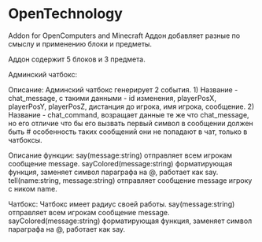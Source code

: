 # OpenTechnology
Addon for OpenComputers and Minecraft
Аддон добавляет разные по смыслу и применению блоки и предметы.

Аддон содержит 5 блоков и 3 предмета.

Админский чатбокс:
  
  Описание:
    Админский чатбокс генерирует 2 события.
     1) Название - chat_message, с такими данными - id изменения, playerPosX, playerPosY, playerPosZ, дистанция до игрока, имя игрока, сообщение.
     2) Название - chat_command, возращает данные те же что chat_message, но его отличие что бы его вызвать первый символ в сообщении должен быть # особенность таких сообщений они не попадают в чат, только в чатбоксы.
  
  Описание функции:
  say(message:string) отправляет всем игрокам сообщение message.
  sayColored(message:string) форматирующая функция, заменяет символ параграфа на @, работает как say.
  tell(name:string, message:string) отправляет сообщение message игроку с ником name.

Чатбокс:
  Чатбокс имеет радиус своей работы.
  say(message:string) отправляет всем игрокам сообщение message.
  sayColored(message:string) форматирующая функция, заменяет символ параграфа на @, работает как say.
